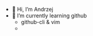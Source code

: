 - 👋 Hi, I’m Andrzej
- 🌱 I’m currently learning github
    - github-cli & vim
    - 


<!---
Estiq/Estiq is a ✨ special ✨ repository because its `README.md` (this file) appears on your GitHub profile.
You can click the Preview link to take a look at your changes.
--->
